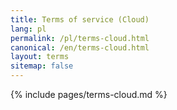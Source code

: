 ```yaml
---
title: Terms of service (Cloud) 
lang: pl
permalink: /pl/terms-cloud.html
canonical: /en/terms-cloud.html
layout: terms
sitemap: false
---
```


{% include pages/terms-cloud.md %}
